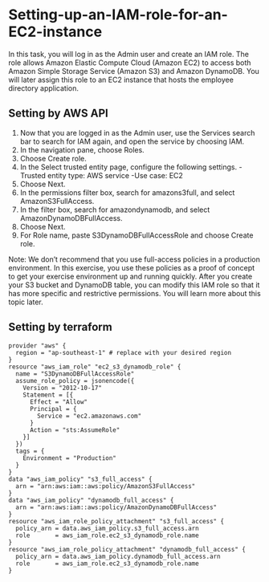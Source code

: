 # Setting-up-an-IAM-role-for-an-EC2-instance

In this task, you will log in as the Admin user and create an IAM role. The role allows Amazon Elastic Compute Cloud (Amazon EC2) to access both Amazon Simple Storage Service (Amazon S3) and Amazon DynamoDB. You will later assign this role to an EC2 instance that hosts the employee directory application.

## Setting by AWS API
1. Now that you are logged in as the Admin user, use the Services search bar to search for IAM again, and open the service by choosing IAM.
2. In the navigation pane, choose Roles.
3. Choose Create role.
4. In the Select trusted entity page, configure the following settings.
  -Trusted entity type: AWS service
  -Use case: EC2
5. Choose Next.
6. In the permissions filter box, search for amazons3full, and select AmazonS3FullAccess.
7. In the filter box, search for amazondynamodb, and select AmazonDynamoDBFullAccess.
8. Choose Next.
9. For Role name, paste S3DynamoDBFullAccessRole and choose Create role.

Note: We don’t recommend that you use full-access policies in a production environment. In this exercise, you use these policies as a proof of concept to get your exercise environment up and running quickly. After you create your S3 bucket and DynamoDB table, you can modify this IAM role so that it has more specific and restrictive permissions. You will learn more about this topic later.

## Setting by terraform
```hcl
provider "aws" {
  region = "ap-southeast-1" # replace with your desired region
}
resource "aws_iam_role" "ec2_s3_dynamodb_role" {
  name = "S3DynamoDBFullAccessRole"
  assume_role_policy = jsonencode({
    Version = "2012-10-17"
    Statement = [{
      Effect = "Allow"
      Principal = {
        Service = "ec2.amazonaws.com"
      }
      Action = "sts:AssumeRole"
    }]
  })
  tags = {
    Environment = "Production"
  }
}
data "aws_iam_policy" "s3_full_access" {
  arn = "arn:aws:iam::aws:policy/AmazonS3FullAccess"
}
data "aws_iam_policy" "dynamodb_full_access" {
  arn = "arn:aws:iam::aws:policy/AmazonDynamoDBFullAccess"
}
resource "aws_iam_role_policy_attachment" "s3_full_access" {
  policy_arn = data.aws_iam_policy.s3_full_access.arn
  role       = aws_iam_role.ec2_s3_dynamodb_role.name
}
resource "aws_iam_role_policy_attachment" "dynamodb_full_access" {
  policy_arn = data.aws_iam_policy.dynamodb_full_access.arn
  role       = aws_iam_role.ec2_s3_dynamodb_role.name
}
```
